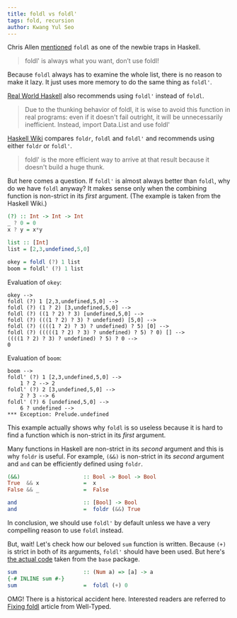 ```yaml
---
title: foldl vs foldl'
tags: fold, recursion
author: Kwang Yul Seo
---
```

Chris Allen [mentioned][Haskell-Pitfalls] `foldl` as one of the newbie traps in Haskell.

> foldl' is always what you want, don’t use foldl!

Because `foldl` always has to examine the whole list, there is no reason to make it lazy. It just uses more memory to do the same thing as `foldl'`.

[Real World Haskell][rwh] also recommends using `foldl'` instead of `foldl`.

> Due to the thunking behavior of foldl, it is wise to avoid this function in real programs: even if it doesn't fail outright, it will be unnecessarily inefficient. Instead, import Data.List and use foldl'

[Haskell Wiki][wiki] compares `foldr`, `foldl` and `foldl'` and recommends using either `foldr` or `foldl'`.

> foldl' is the more efficient way to arrive at that result because it doesn't build a huge thunk.

But here comes a question. If `foldl'` is almost always better than `foldl`, why do we have `foldl` anyway? It makes sense only when the combining function is non-strict in its *first* argument. (The example is taken from the Haskell Wiki.)

```haskell
(?) :: Int -> Int -> Int
_ ? 0 = 0
x ? y = x*y

list :: [Int]
list = [2,3,undefined,5,0]

okey = foldl (?) 1 list
boom = foldl' (?) 1 list
```

Evaluation of `okey`:

```
okey -->
foldl (?) 1 [2,3,undefined,5,0] -->
foldl (?) (1 ? 2) [3,undefined,5,0] -->
foldl (?) ((1 ? 2) ? 3) [undefined,5,0] -->
foldl (?) (((1 ? 2) ? 3) ? undefined) [5,0] -->
foldl (?) ((((1 ? 2) ? 3) ? undefined) ? 5) [0] -->
foldl (?) (((((1 ? 2) ? 3) ? undefined) ? 5) ? 0) [] -->
((((1 ? 2) ? 3) ? undefined) ? 5) ? 0 -->
0
```

Evaluation of `boom`:

```
boom -->
foldl' (?) 1 [2,3,undefined,5,0] -->
    1 ? 2 --> 2
foldl' (?) 2 [3,undefined,5,0] -->
    2 ? 3 --> 6
foldl' (?) 6 [undefined,5,0] -->
    6 ? undefined -->
*** Exception: Prelude.undefined
```

This example actually shows why `foldl` is so useless because it is hard to find a function which is non-strict in its *first* argument.

Many functions in Haskell are non-strict in its *second* argument and this is why `foldr` is useful. For example, `(&&)` is non-strict in its *second* argument and `and` can be efficiently defined using `foldr`.

```haskell
(&&)                    :: Bool -> Bool -> Bool
True  && x              =  x
False && _              =  False

and                     :: [Bool] -> Bool
and                     =  foldr (&&) True
```

In conclusion, we should use `foldl'` by default unless we have a very compelling reason to use `foldl` instead.

But, wait! Let's check how our beloved `sum` function is written. Because `(+)` is strict in both of its arguments, `foldl'` should have been used. But here's [the actual code][sum] taken from the `base` package.

```haskell
sum                     :: (Num a) => [a] -> a
{-# INLINE sum #-}
sum                     =  foldl (+) 0
```

OMG! There is a historical accident here. Interested readers are referred to [Fixing foldl][fixing] article from Well-Typed.

[Haskell-Pitfalls]: http://lorepub.com/post/2016-12-17-Haskell-Pitfalls
[rwh]: http://book.realworldhaskell.org/read/functional-programming.html
[wiki]: https://wiki.haskell.org/Foldr_Foldl_Foldl'#Foldl
[sum]: https://hackage.haskell.org/package/base-4.9.0.0/docs/src/GHC.List.html#sum
[fixing]: http://www.well-typed.com/blog/90/
